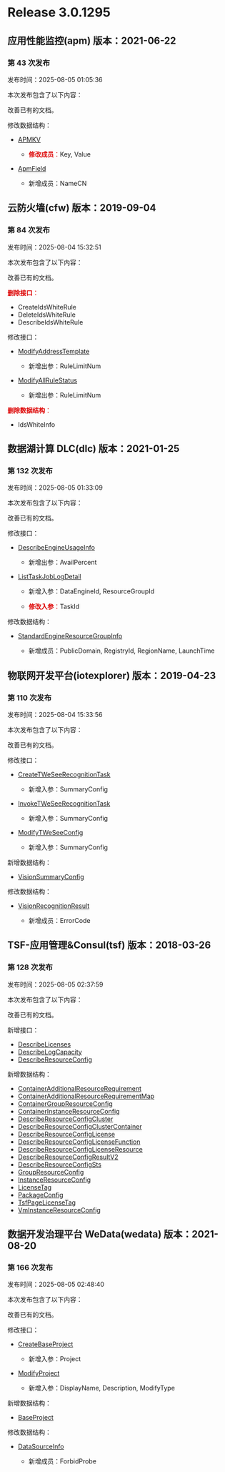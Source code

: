 # Release 3.0.1295

## 应用性能监控(apm) 版本：2021-06-22

### 第 43 次发布

发布时间：2025-08-05 01:05:36

本次发布包含了以下内容：

改善已有的文档。

修改数据结构：

* [APMKV](https://cloud.tencent.com/document/api/1463/64927#APMKV)

	* <font color="#dd0000">**修改成员**：</font>Key, Value

* [ApmField](https://cloud.tencent.com/document/api/1463/64927#ApmField)

	* 新增成员：NameCN




## 云防火墙(cfw) 版本：2019-09-04

### 第 84 次发布

发布时间：2025-08-04 15:32:51

本次发布包含了以下内容：

改善已有的文档。

<font color="#dd0000">**删除接口**：</font>

* CreateIdsWhiteRule
* DeleteIdsWhiteRule
* DescribeIdsWhiteRule

修改接口：

* [ModifyAddressTemplate](https://cloud.tencent.com/document/api/1132/97919)

	* 新增出参：RuleLimitNum

* [ModifyAllRuleStatus](https://cloud.tencent.com/document/api/1132/49063)

	* 新增出参：RuleLimitNum


<font color="#dd0000">**删除数据结构**：</font>

* IdsWhiteInfo



## 数据湖计算 DLC(dlc) 版本：2021-01-25

### 第 132 次发布

发布时间：2025-08-05 01:33:09

本次发布包含了以下内容：

改善已有的文档。

修改接口：

* [DescribeEngineUsageInfo](https://cloud.tencent.com/document/api/1342/87876)

	* 新增出参：AvailPercent

* [ListTaskJobLogDetail](https://cloud.tencent.com/document/api/1342/75645)

	* 新增入参：DataEngineId, ResourceGroupId

	* <font color="#dd0000">**修改入参**：</font>TaskId


修改数据结构：

* [StandardEngineResourceGroupInfo](https://cloud.tencent.com/document/api/1342/53778#StandardEngineResourceGroupInfo)

	* 新增成员：PublicDomain, RegistryId, RegionName, LaunchTime




## 物联网开发平台(iotexplorer) 版本：2019-04-23

### 第 110 次发布

发布时间：2025-08-04 15:33:56

本次发布包含了以下内容：

改善已有的文档。

修改接口：

* [CreateTWeSeeRecognitionTask](https://cloud.tencent.com/document/api/1081/118005)

	* 新增入参：SummaryConfig

* [InvokeTWeSeeRecognitionTask](https://cloud.tencent.com/document/api/1081/118004)

	* 新增入参：SummaryConfig

* [ModifyTWeSeeConfig](https://cloud.tencent.com/document/api/1081/118021)

	* 新增入参：SummaryConfig


新增数据结构：

* [VisionSummaryConfig](https://cloud.tencent.com/document/api/1081/34988#VisionSummaryConfig)

修改数据结构：

* [VisionRecognitionResult](https://cloud.tencent.com/document/api/1081/34988#VisionRecognitionResult)

	* 新增成员：ErrorCode




## TSF-应用管理&Consul(tsf) 版本：2018-03-26

### 第 128 次发布

发布时间：2025-08-05 02:37:59

本次发布包含了以下内容：

改善已有的文档。

新增接口：

* [DescribeLicenses](https://cloud.tencent.com/document/api/649/122280)
* [DescribeLogCapacity](https://cloud.tencent.com/document/api/649/122279)
* [DescribeResourceConfig](https://cloud.tencent.com/document/api/649/122278)

新增数据结构：

* [ContainerAdditionalResourceRequirement](https://cloud.tencent.com/document/api/649/36099#ContainerAdditionalResourceRequirement)
* [ContainerAdditionalResourceRequirementMap](https://cloud.tencent.com/document/api/649/36099#ContainerAdditionalResourceRequirementMap)
* [ContainerGroupResourceConfig](https://cloud.tencent.com/document/api/649/36099#ContainerGroupResourceConfig)
* [ContainerInstanceResourceConfig](https://cloud.tencent.com/document/api/649/36099#ContainerInstanceResourceConfig)
* [DescribeResourceConfigCluster](https://cloud.tencent.com/document/api/649/36099#DescribeResourceConfigCluster)
* [DescribeResourceConfigClusterContainer](https://cloud.tencent.com/document/api/649/36099#DescribeResourceConfigClusterContainer)
* [DescribeResourceConfigLicense](https://cloud.tencent.com/document/api/649/36099#DescribeResourceConfigLicense)
* [DescribeResourceConfigLicenseFunction](https://cloud.tencent.com/document/api/649/36099#DescribeResourceConfigLicenseFunction)
* [DescribeResourceConfigLicenseResource](https://cloud.tencent.com/document/api/649/36099#DescribeResourceConfigLicenseResource)
* [DescribeResourceConfigResultV2](https://cloud.tencent.com/document/api/649/36099#DescribeResourceConfigResultV2)
* [DescribeResourceConfigSts](https://cloud.tencent.com/document/api/649/36099#DescribeResourceConfigSts)
* [GroupResourceConfig](https://cloud.tencent.com/document/api/649/36099#GroupResourceConfig)
* [InstanceResourceConfig](https://cloud.tencent.com/document/api/649/36099#InstanceResourceConfig)
* [LicenseTag](https://cloud.tencent.com/document/api/649/36099#LicenseTag)
* [PackageConfig](https://cloud.tencent.com/document/api/649/36099#PackageConfig)
* [TsfPageLicenseTag](https://cloud.tencent.com/document/api/649/36099#TsfPageLicenseTag)
* [VmInstanceResourceConfig](https://cloud.tencent.com/document/api/649/36099#VmInstanceResourceConfig)



## 数据开发治理平台 WeData(wedata) 版本：2021-08-20

### 第 166 次发布

发布时间：2025-08-05 02:48:40

本次发布包含了以下内容：

改善已有的文档。

修改接口：

* [CreateBaseProject](https://cloud.tencent.com/document/api/1267/121425)

	* 新增入参：Project

* [ModifyProject](https://cloud.tencent.com/document/api/1267/121422)

	* 新增入参：DisplayName, Description, ModifyType


新增数据结构：

* [BaseProject](https://cloud.tencent.com/document/api/1267/76336#BaseProject)

修改数据结构：

* [DataSourceInfo](https://cloud.tencent.com/document/api/1267/76336#DataSourceInfo)

	* 新增成员：ForbidProbe




